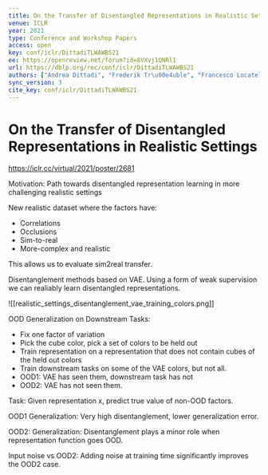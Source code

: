 ```yaml
---
title: On the Transfer of Disentangled Representations in Realistic Settings.
venue: ICLR
year: 2021
type: Conference and Workshop Papers
access: open
key: conf/iclr/DittadiTLWAWBS21
ee: https://openreview.net/forum?id=8VXvj1QNRl1
url: https://dblp.org/rec/conf/iclr/DittadiTLWAWBS21
authors: ["Andrea Dittadi", "Frederik Tr\u00e4uble", "Francesco Locatello", "Manuel Wuthrich", "Vaibhav Agrawal", "Ole Winther", "Stefan Bauer", "Bernhard Sch\u00f6lkopf"]
sync_version: 3
cite_key: conf/iclr/DittadiTLWAWBS21
---
```

# On the Transfer of Disentangled Representations in Realistic Settings

https://iclr.cc/virtual/2021/poster/2681

Motivation: Path towards disentangled representation learning in more challenging realistic settings

New realistic dataset where the factors have:
 - Correlations
 - Occlusions
 - Sim-to-real
 - More-complex and realistic


This allows us to evaluate sim2real transfer.

Disentanglement methods based on VAE. Using a form of weak supervision we can realiably learn disentangled representations.

![[realistic_settings_disentanglement_vae_training_colors.png]]

OOD Generalization on Downstream Tasks:
 - Fix one factor of variation
 - Pick the cube color, pick a set of colors to be held out
 - Train representation on a representation that does not contain cubes of the held out colors
 - Train downstream tasks on some of the VAE colors, but not all.
 - OOD1: VAE has seen them, downstream task has not
 - OOD2: VAE has not seen them.

 Task: Given representation x, predict true value of non-OOD factors.

 OOD1 Generalization: Very high disentanglement, lower generalization error.

 OOD2: Generalization: Disentanglement plays a minor role when representation function goes OOD.

 Input noise vs OOD2: Adding noise at training time significantly improves the OOD2 case.